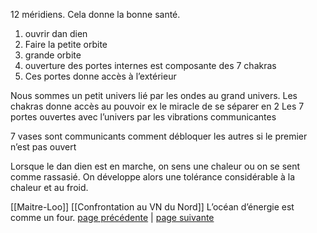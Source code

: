 12 méridiens. Cela donne la bonne santé.

1. ouvrir dan dien
2. Faire la petite orbite
3. grande orbite
4. ouverture des portes internes est composante des 7 chakras
5. Ces portes donne accès à l’extérieur


Nous sommes un petit univers lié par les ondes au grand univers.
Les chakras donne accès au pouvoir
ex le miracle de se séparer en 2
Les 7 portes ouvertes avec l’univers par les vibrations communicantes

7 vases sont communicants comment débloquer les autres si le premier n’est pas ouvert

Lorsque le dan dien est en marche, on sens une chaleur ou on se sent comme rassasié.
On développe alors une tolérance considérable à la chaleur et au froid.

[[Maitre-Loo]]
[[Confrontation au VN du Nord]]
L’océan d’énergie est comme un four. 
[page précédente](2024-02-25-01.md) | [page suivante](2024-02-25-03.md)
